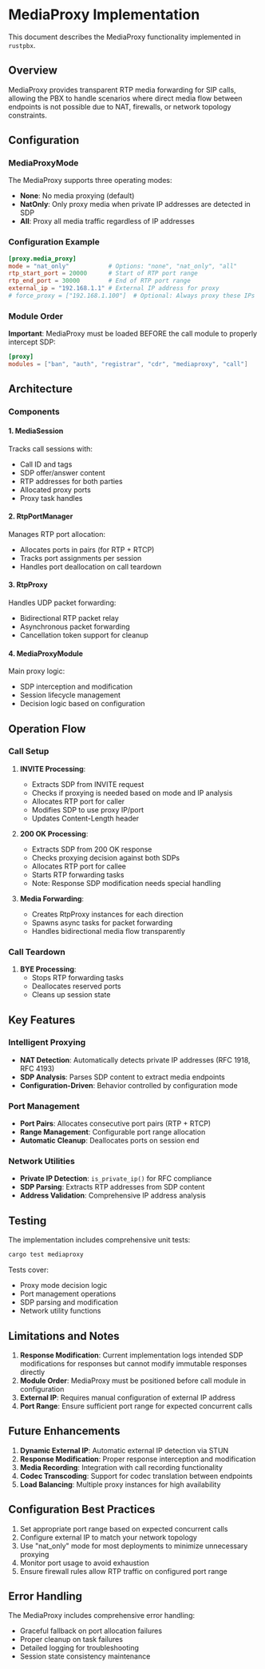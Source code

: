 # MediaProxy Implementation

This document describes the MediaProxy functionality implemented in `rustpbx`.

## Overview

MediaProxy provides transparent RTP media forwarding for SIP calls, allowing the PBX to handle scenarios where direct media flow between endpoints is not possible due to NAT, firewalls, or network topology constraints.

## Configuration

### MediaProxyMode

The MediaProxy supports three operating modes:

- **None**: No media proxying (default)
- **NatOnly**: Only proxy media when private IP addresses are detected in SDP
- **All**: Proxy all media traffic regardless of IP addresses

### Configuration Example

```toml
[proxy.media_proxy]
mode = "nat_only"           # Options: "none", "nat_only", "all"
rtp_start_port = 20000      # Start of RTP port range
rtp_end_port = 30000        # End of RTP port range
external_ip = "192.168.1.1" # External IP address for proxy
# force_proxy = ["192.168.1.100"]  # Optional: Always proxy these IPs
```

### Module Order

**Important**: MediaProxy must be loaded BEFORE the call module to properly intercept SDP:

```toml
[proxy]
modules = ["ban", "auth", "registrar", "cdr", "mediaproxy", "call"]
```

## Architecture

### Components

#### 1. MediaSession
Tracks call sessions with:
- Call ID and tags
- SDP offer/answer content  
- RTP addresses for both parties
- Allocated proxy ports
- Proxy task handles

#### 2. RtpPortManager
Manages RTP port allocation:
- Allocates ports in pairs (for RTP + RTCP)
- Tracks port assignments per session
- Handles port deallocation on call teardown

#### 3. RtpProxy  
Handles UDP packet forwarding:
- Bidirectional RTP packet relay
- Asynchronous packet forwarding
- Cancellation token support for cleanup

#### 4. MediaProxyModule
Main proxy logic:
- SDP interception and modification
- Session lifecycle management
- Decision logic based on configuration

## Operation Flow

### Call Setup

1. **INVITE Processing**:
   - Extracts SDP from INVITE request
   - Checks if proxying is needed based on mode and IP analysis
   - Allocates RTP port for caller
   - Modifies SDP to use proxy IP/port
   - Updates Content-Length header

2. **200 OK Processing**:
   - Extracts SDP from 200 OK response
   - Checks proxying decision against both SDPs
   - Allocates RTP port for callee  
   - Starts RTP forwarding tasks
   - Note: Response SDP modification needs special handling

3. **Media Forwarding**:
   - Creates RtpProxy instances for each direction
   - Spawns async tasks for packet forwarding
   - Handles bidirectional media flow transparently

### Call Teardown

1. **BYE Processing**:
   - Stops RTP forwarding tasks
   - Deallocates reserved ports
   - Cleans up session state

## Key Features

### Intelligent Proxying
- **NAT Detection**: Automatically detects private IP addresses (RFC 1918, RFC 4193)
- **SDP Analysis**: Parses SDP content to extract media endpoints  
- **Configuration-Driven**: Behavior controlled by configuration mode

### Port Management
- **Port Pairs**: Allocates consecutive port pairs (RTP + RTCP)
- **Range Management**: Configurable port range allocation
- **Automatic Cleanup**: Deallocates ports on session end

### Network Utilities
- **Private IP Detection**: `is_private_ip()` for RFC compliance
- **SDP Parsing**: Extracts RTP addresses from SDP content
- **Address Validation**: Comprehensive IP address analysis

## Testing

The implementation includes comprehensive unit tests:

```bash
cargo test mediaproxy
```

Tests cover:
- Proxy mode decision logic
- Port management operations  
- SDP parsing and modification
- Network utility functions

## Limitations and Notes

1. **Response Modification**: Current implementation logs intended SDP modifications for responses but cannot modify immutable responses directly
2. **Module Order**: MediaProxy must be positioned before call module in configuration
3. **External IP**: Requires manual configuration of external IP address
4. **Port Range**: Ensure sufficient port range for expected concurrent calls

## Future Enhancements

1. **Dynamic External IP**: Automatic external IP detection via STUN
2. **Response Modification**: Proper response interception and modification
3. **Media Recording**: Integration with call recording functionality
4. **Codec Transcoding**: Support for codec translation between endpoints
5. **Load Balancing**: Multiple proxy instances for high availability

## Configuration Best Practices

1. Set appropriate port range based on expected concurrent calls
2. Configure external IP to match your network topology
3. Use "nat_only" mode for most deployments to minimize unnecessary proxying
4. Monitor port usage to avoid exhaustion
5. Ensure firewall rules allow RTP traffic on configured port range

## Error Handling

The MediaProxy includes comprehensive error handling:
- Graceful fallback on port allocation failures
- Proper cleanup on task failures
- Detailed logging for troubleshooting
- Session state consistency maintenance 
